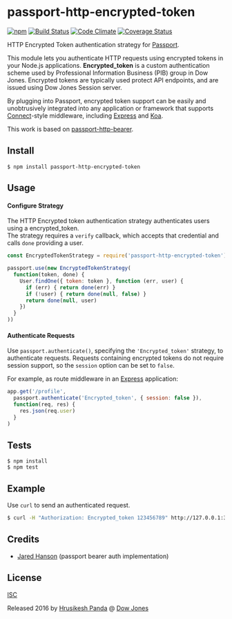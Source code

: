 # passport-http-encrypted-token


[![npm](https://img.shields.io/npm/v/passport-http-encrypted-token.svg)](https://www.npmjs.com/package/passport-http-encrypted-token) [![Build Status](https://travis-ci.org/dowjones/passport-http-encrypted-token.svg?branch=master)](https://travis-ci.org/dowjones/passport-http-encrypted-token) [![Code Climate](https://codeclimate.com/github/dowjones/passport-http-encrypted-token/badges/gpa.svg)](https://codeclimate.com/github/dowjones/passport-http-encrypted-token) [![Coverage Status](https://coveralls.io/repos/github/dowjones/passport-http-encrypted-token/badge.svg?branch=master)](https://coveralls.io/github/dowjones/passport-http-encrypted-token?branch=master)

HTTP Encrypted Token authentication strategy for [Passport](http://passportjs.org/).

This module lets you authenticate HTTP requests using encrypted tokens 
in your Node.js applications. **Encrypted_token** is a custom authentication 
scheme used by Professional Information Business (PIB) group in Dow Jones.
Encrypted tokens are typically used protect API endpoints, and are
issued using Dow Jones Session server.

By plugging into Passport, encrypted token support can be easily and unobtrusively
integrated into any application or framework that supports
[Connect](http://www.senchalabs.org/connect/)-style middleware, including
[Express](http://expressjs.com/) and [Koa](https://github.com/rkusa/koa-passport).

This work is based on [passport-http-bearer](https://github.com/jaredhanson/passport-http-bearer).

## Install

```console
$ npm install passport-http-encrypted-token
```

## Usage

#### Configure Strategy

The HTTP Encrypted token authentication strategy authenticates users using a encrypted_token.  
The strategy requires a `verify` callback, which accepts that
credential and calls `done` providing a user.

```js
const EncryptedTokenStrategy = require('passport-http-encrypted-token').Strategy

passport.use(new EncryptedTokenStrategy(
  function(token, done) {
    User.findOne({ token: token }, function (err, user) {
      if (err) { return done(err) }
      if (!user) { return done(null, false) }
      return done(null, user)
    })
  }
))
```

#### Authenticate Requests

Use `passport.authenticate()`, specifying the `'Encrypted_token'` strategy, to
authenticate requests.  Requests containing encrypted tokens do not require session
support, so the `session` option can be set to `false`.

For example, as route middleware in an [Express](http://expressjs.com/)
application:

```js
app.get('/profile', 
  passport.authenticate('Encrypted_token', { session: false }),
  function(req, res) {
    res.json(req.user)
  }
)
````


## Tests

```console
$ npm install
$ npm test
```

## Example

Use `curl` to send an authenticated request.

```bash
$ curl -H "Authorization: Encrypted_token 123456789" http://127.0.0.1:3000/
```

## Credits

- [Jared Hanson](http://github.com/jaredhanson) (passport bearer auth implementation)

## License

[ISC](/LICENSE)

Released 2016 by [Hrusikesh Panda](https://github.com/mrchief) @ [Dow Jones](https://github.com/dowjones) 
